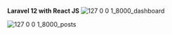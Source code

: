 **Laravel 12 with React JS**
![127 0 0 1_8000_dashboard](https://github.com/user-attachments/assets/467b0276-4268-4c8d-a8f6-4518f0dce9ff)


![127 0 0 1_8000_posts](https://github.com/user-attachments/assets/3b0c46d4-90e0-4c62-a47f-84f2b482e8d3)
